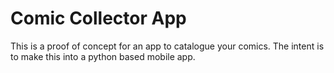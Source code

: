 # Comic Collector App
This is a proof of concept for an app to catalogue your comics.  The intent is to make this into a python based mobile app.
